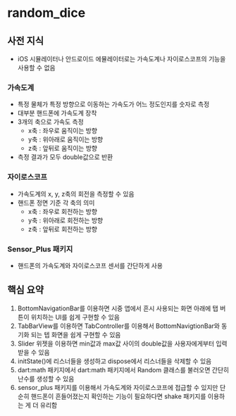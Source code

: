 # random_dice

## 사전 지식

- iOS 시뮬레이터나 안드로이드 에뮬레이터로는 가속도계나 자이로스코프의 기능을 사용할 수 없음

### 가속도계

- 특정 물체가 특정 방향으로 이동하는 가속도가 어느 정도인지를 숫자로 측정
- 대부분 핸드폰에 가속도계 장착
- 3개의 축으로 가속도 측정
    - x축 : 좌우로 움직이는 방향
    - y축 : 위아래로 움직이는 방향
    - z축 : 앞뒤로 움직이는 방향
- 측정 결과가 모두 double값으로 반환

### 자이로스코프

- 가속도계의 x, y, z축의 회전을 측정할 수 있음
- 핸드폰 정면 기준 각 축의 의미
    - x축 : 좌우로 회전하는 방향
    - y축 : 위아래로 회전하는 방향
    - z축 : 앞뒤로 회전하는 방향

### Sensor_Plus 패키지

- 핸드폰의 가속도계와 자이로스코프 센서를 간단하게 사용

## 핵심 요약

1. BottomNavigationBar를 이용하면 시중 앱에서 흔시 사용되는 화면 아래에 탭 버튼이 위치하는 UI를 쉽게 구현할 수 있음
2. TabBarView를 이용하면 TabController를 이용해서 BottomNavigtionBar와 동기화 되는 텝 화면을 쉽게 구현할 수 있음
3. Slider 위젯을 이용하면 min값과 max값 사이의 double값을 사용자에게부터 입력받을 수 있음
4. initState()에 리스너들을 생성하고 dispose에서 리스너들을 삭제할 수 있음
5. dart:math 패키지에서 dart:math 패키지에서 Random 클래스를 불러오면 간단히 난수를 생성할 수 있음
6. sensor_plus 패키지를 이용해서 가속도계와 자이로스코프에 접급할 수 있지만 단순히 핸드폰이 흔들어졌는지 확인하는 기능이 필요하다면 shake 패키지를 이용하는 게 더
   유리함
